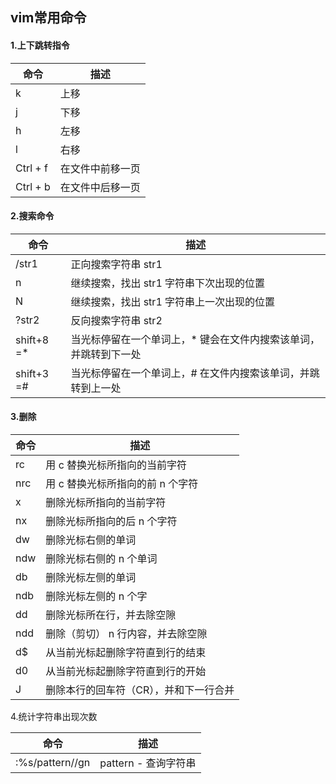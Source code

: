 ## vim常用命令

#### 1.上下跳转指令

| 命令     | 描述             |
| -------- | ---------------- |
| k        | 上移             |
| j        | 下移             |
| h        | 左移             |
| l        | 右移             |
| Ctrl + f | 在文件中前移一页 |
| Ctrl + b | 在文件中后移一页 |

#### 2.搜索命令

| 命令       | 描述                                                         |
| ---------- | ------------------------------------------------------------ |
| /str1      | 正向搜索字符串 str1                                          |
| n          | 继续搜索，找出 str1 字符串下次出现的位置                     |
| N          | 继续搜索，找出 str1 字符串上一次出现的位置                   |
| ?str2      | 反向搜索字符串 str2                                          |
| shift+8 =* | 当光标停留在一个单词上，* 键会在文件内搜索该单词，并跳转到下一处 |
| shift+3 =# | 当光标停留在一个单词上，# 在文件内搜索该单词，并跳转到上一处 |

#### 3.删除

| 命令    | 描述                                   |
| ------- | -------------------------------------- |
| rc | 用 c 替换光标所指向的当前字符          |
| nrc| 用 c 替换光标所指向的前 n 个字符       |
| x  | 删除光标所指向的当前字符               |
| nx | 删除光标所指向的后 n 个字符            |
| dw | 删除光标右侧的单词                     |
| ndw| 删除光标右侧的 n 个单词                |
| db | 删除光标左侧的单词                     |
| ndb| 删除光标左侧的 n 个字                  |
| dd | 删除光标所在行，并去除空隙             |
| ndd| 删除（剪切） n 行内容，并去除空隙      |
| d$ | 从当前光标起删除字符直到行的结束       |
| d0 | 从当前光标起删除字符直到行的开始       |
| J  | 删除本行的回车符（CR），并和下一行合并 |

4.统计字符串出现次数

| 命令            | 描述                 |
| --------------- | -------------------- |
| :%s/pattern//gn | pattern - 查询字符串 |

